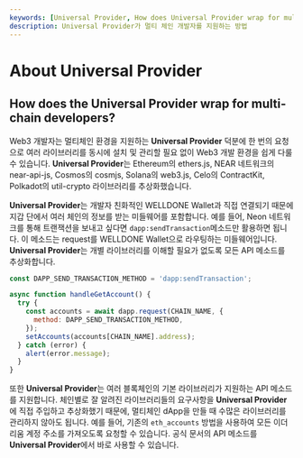 ```yaml
---
keywords: [Universal Provider, How does Universal Provider wrap for multi-chain developers?]
description: Universal Provider가 멀티 체인 개발자를 지원하는 방법
---
```


# About Universal Provider

## How does the Universal Provider wrap for multi-chain developers?

Web3 개발자는 멀티체인 환경을 지원하는 **Universal Provider** 덕분에 한 번의 요청으로 여러 라이브러리를 동시에 설치 및 관리할 필요 없이 Web3 개발 환경을 쉽게 다룰 수 있습니다. **Universal Provider**는 Ethereum의 ethers.js, NEAR 네트워크의 near-api-js, Cosmos의 cosmjs, Solana의 web3.js, Celo의 ContractKit, Polkadot의 util-crypto 라이브러리를 추상화했습니다.

**Universal Provider**는 개발자 친화적인 WELLDONE Wallet과 직접 연결되기 때문에 지갑 단에서 여러 체인의 정보를 받는 미들웨어를 포함합니다. 예를 들어, Neon 네트워크를 통해 트랜잭션을 보내고 싶다면 `dapp:sendTransaction`메소드만 활용하면 됩니다. 이 메소드는 request를 WELLDONE Wallet으로 라우팅하는 미들웨어입니다. **Universal Provider**는 개별 라이브러리를 이해할 필요가 없도록 모든 API 메소드를 추상화합니다.

```javascript
const DAPP_SEND_TRANSACTION_METHOD = 'dapp:sendTransaction';

async function handleGetAccount() {
  try {
    const accounts = await dapp.request(CHAIN_NAME, {
      method: DAPP_SEND_TRANSACTION_METHOD,
    });
    setAccounts(accounts[CHAIN_NAME].address);
  } catch (error) {
    alert(error.message);
  }
}
```

또한 **Universal Provider**는 여러 블록체인의 기본 라이브러리가 지원하는 API 메소드를 지원합니다. 체인별로 잘 알려진 라이브러리들의 요구사항을 **Universal Provider**에 직접 주입하고 추상화했기 때문에, 멀티체인 dApp을 만들 때 수많은 라이브러리를 관리하지 않아도 됩니다. 예를 들어, 기존의 `eth_accounts` 방법을 사용하여 모든 이더리움 계정 주소를 가져오도록 요청할 수 있습니다. 공식 문서의 API 메소드를 **Universal Provider**에서 바로 사용할 수 있습니다.
